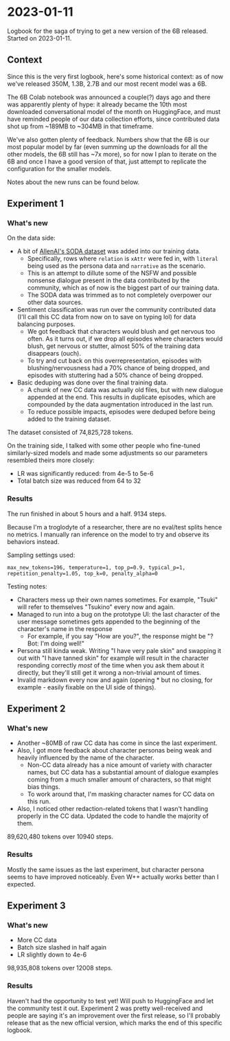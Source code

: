 # 2023-01-11

Logbook for the saga of trying to get a new version of the 6B released. Started on 2023-01-11.

## Context

Since this is the very first logbook, here's some historical context: as of now we've released 350M, 1.3B, 2.7B and our most recent model was a 6B.

The 6B Colab notebook was announced a couple(?) days ago and there was apparently plenty of hype: it already became the 10th most downloaded conversational model of the month on HuggingFace, and must have reminded people of our data collection efforts, since contributed data shot up from ~189MB to ~304MB in that timeframe.

We've also gotten plenty of feedback. Numbers show that the 6B is our most popular model by far (even summing up the downloads for all the other models, the 6B still has ~7x more), so for now I plan to iterate on the 6B and once I have a good version of that, just attempt to replicate the configuration for the smaller models.

Notes about the new runs can be found below.

## Experiment 1

### What's new

On the data side:

- A bit of [AllenAI's SODA dataset](https://huggingface.co/datasets/allenai/soda) was added into our training data.
  - Specifically, rows where `relation` is `xAttr` were fed in, with `literal` being used as the persona data and `narrative` as the scenario.
  - This is an attempt to dillute some of the NSFW and possible nonsense dialogue present in the data contributed by the community, which as of now is the biggest part of our training data.
  - The SODA data was trimmed as to not completely overpower our other data sources.
- Sentiment classification was run over the community contributed data (I'll call this CC data from now on to save on typing lol) for data balancing purposes.
  - We got feedback that characters would blush and get nervous too often. As it turns out, if we drop all episodes where characters would blush, get nervous or stutter, almost 50% of the training data disappears (ouch).
  - To try and cut back on this overrepresentation, episodes with blushing/nervousness had a 70% chance of being dropped, and episodes with stuttering had a 50% chance of being dropped.
- Basic deduping was done over the final training data.
  - A chunk of new CC data was actually old files, but with new dialogue appended at the end. This results in duplicate episodes, which are compounded by the data augmentation introduced in the last run.
  - To reduce possible impacts, episodes were deduped before being added to the training dataset.

The dataset consisted of 74,825,728 tokens.

On the training side, I talked with some other people who fine-tuned similarly-sized models and made some adjustments so our parameters resembled theirs more closely:

- LR was significantly reduced: from 4e-5 to 5e-6
- Total batch size was reduced from 64 to 32

### Results

The run finished in about 5 hours and a half. 9134 steps.

Because I'm a troglodyte of a researcher, there are no eval/test splits hence no metrics. I manually ran inference on the model to try and observe its behaviors instead.

Sampling settings used:

```
max_new_tokens=196, temperature=1, top_p=0.9, typical_p=1, repetition_penalty=1.05, top_k=0, penalty_alpha=0
```

Testing notes:

- Characters mess up their own names sometimes. For example, "Tsuki" will refer to themselves "Tsukino" every now and again.
- Managed to run into a bug on the prototype UI: the last character of the user message sometimes gets appended to the beginning of the character's name in the response
  - For example, if you say "How are you?", the response might be "? Bot: I'm doing well!"
- Persona still kinda weak. Writing "I have very pale skin" and swapping it out with "I have tanned skin" for example will result in the character responding correctly _most_ of the time when you ask them about it directly, but they'll still get it wrong a non-trivial amount of times.
- Invalid markdown every now and again (opening * but no closing, for example - easily fixable on the UI side of things).

## Experiment 2

### What's new

- Another ~80MB of raw CC data has come in since the last experiment.
- Also, I got more feedback about character personas being weak and heavily influenced by the name of the character.
  - Non-CC data already has a nice amount of variety with character names, but CC data has a substantial amount of dialogue examples coming from a much smaller amount of characters, so that might bias things.
  - To work around that, I'm masking character names for CC data on this run.
- Also, I noticed other redaction-related tokens that I wasn't handling properly in the CC data. Updated the code to handle the majority of them.

89,620,480 tokens over 10940 steps.

### Results

Mostly the same issues as the last experiment, but character persona seems to have improved noticeably. Even W++ actually works better than I expected.

## Experiment 3

### What's new

- More CC data
- Batch size slashed in half again
- LR slightly down to 4e-6

98,935,808 tokens over 12008 steps.

### Results

Haven't had the opportunity to test yet! Will push to HuggingFace and let the community test it out. Experiment 2 was pretty well-received and people are saying it's an improvement over the first release, so I'll probably release that as the new official version, which marks the end of this specific logbook.
